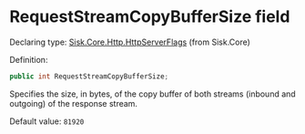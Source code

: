 <!--

Copyrights 2023 Sisk Framework - CypherPotato
Published under MIT license

!!! DO NOT EDIT THIS FILE !!!
This file was generated by a tool in the Sisk package. To edit the information in this documentation,
edit the XML documentation present in the Sisk source code.

-->


# RequestStreamCopyBufferSize field

Declaring type: [Sisk.Core.Http.HttpServerFlags](/read?q=/contents/spec/Sisk.Core.Http.HttpServerFlags.md) (from Sisk.Core)


Definition:

```cs
public int RequestStreamCopyBufferSize;
```

Specifies the size, in bytes, of the copy buffer of both streams (inbound and outgoing) of the response stream.


<p>
                    Default value: <code>81920</code></p>

